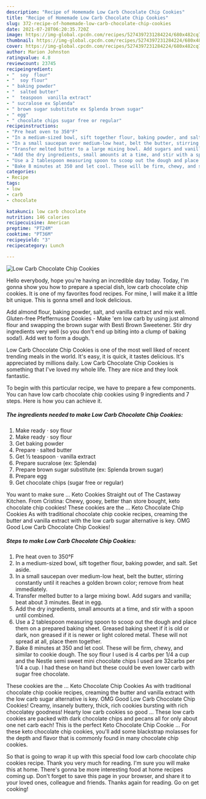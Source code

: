 ```yaml
---
description: "Recipe of Homemade Low Carb Chocolate Chip Cookies"
title: "Recipe of Homemade Low Carb Chocolate Chip Cookies"
slug: 372-recipe-of-homemade-low-carb-chocolate-chip-cookies
date: 2021-07-28T06:20:35.720Z
image: https://img-global.cpcdn.com/recipes/5274397231284224/680x482cq70/low-carb-chocolate-chip-cookies-recipe-main-photo.jpg
thumbnail: https://img-global.cpcdn.com/recipes/5274397231284224/680x482cq70/low-carb-chocolate-chip-cookies-recipe-main-photo.jpg
cover: https://img-global.cpcdn.com/recipes/5274397231284224/680x482cq70/low-carb-chocolate-chip-cookies-recipe-main-photo.jpg
author: Marion Johnston
ratingvalue: 4.8
reviewcount: 23745
recipeingredient:
- "  soy  flour"
- "  soy flour"
- " baking powder"
- "  salted butter"
- "  teaspoon  vanilla extract"
- " sucralose ex Splenda"
- " brown sugar substitute ex Splenda brown sugar"
- " egg"
- " chocolate chips sugar free or regular"
recipeinstructions:
- "Pre heat oven to 350°F"
- "In a medium-sized bowl, sift together flour, baking powder, and salt. Set aside."
- "In a small saucepan over medium-low heat, belt the butter, stirring constantly until it reaches a golden brown color; remove from heat immediately."
- "Transfer melted butter to a large mixing bowl. Add sugars and vanilla; beat about 3 minutes. Beat in egg."
- "Add the dry ingredients, small amounts at a time, and stir with a spoon until combined."
- "Use a 2 tablespoon measuring spoon to scoop out the dough and place them on a prepared baking sheet. Greased baking sheet if it is old or dark, non greased if it is newer or light colored metal. These will not spread at all, place them together."
- "Bake 8 minutes at 350 and let cool. These will be firm, chewy, and similar to cookie dough. The soy flour I used is 4 carbs per 1/4 a cup and the Nestle semi sweet mini chocolate chips I used are 32carbs per 1/4 a cup. I had these on hand but these could be even lower carb with sugar free chocolate."
categories:
- Recipe
tags:
- low
- carb
- chocolate

katakunci: low carb chocolate 
nutrition: 146 calories
recipecuisine: American
preptime: "PT24M"
cooktime: "PT36M"
recipeyield: "3"
recipecategory: Lunch

---
```



![Low Carb Chocolate Chip Cookies](https://img-global.cpcdn.com/recipes/5274397231284224/680x482cq70/low-carb-chocolate-chip-cookies-recipe-main-photo.jpg)

Hello everybody, hope you're having an incredible day today. Today, I'm gonna show you how to prepare a special dish, low carb chocolate chip cookies. It is one of my favorites food recipes. For mine, I will make it a little bit unique. This is gonna smell and look delicious.

Add almond flour, baking powder, salt, and vanilla extract and mix well. Gluten-free Pfeffernusse Cookies - Make &#39;em low carb by using just almond flour and swapping the brown sugar with Besti Brown Sweetener. Stir dry ingredients very well (so you don&#39;t end up biting into a clump of baking soda!). Add wet to form a dough.

Low Carb Chocolate Chip Cookies is one of the most well liked of recent trending meals in the world. It's easy, it is quick, it tastes delicious. It's appreciated by millions daily. Low Carb Chocolate Chip Cookies is something that I've loved my whole life. They are nice and they look fantastic.


To begin with this particular recipe, we have to prepare a few components. You can have low carb chocolate chip cookies using 9 ingredients and 7 steps. Here is how you can achieve it.

<!--inarticleads1-->

##### The ingredients needed to make Low Carb Chocolate Chip Cookies:

1. Make ready  · soy  flour
1. Make ready  · soy flour
1. Get  baking powder
1. Prepare  · salted butter
1. Get  ½ teaspoon · vanilla extract
1. Prepare  sucralose (ex: Splenda)
1. Prepare  brown sugar substitute (ex: Splenda brown sugar)
1. Prepare  egg
1. Get  chocolate chips (sugar free or regular)


You want to make sure … Keto Cookies Straight out of The Castaway Kitchen. From Cristina: Chewy, gooey, better than store bought, keto chocolate chip cookies! These cookies are the … Keto Chocolate Chip Cookies As with traditional chocolate chip cookie recipes, creaming the butter and vanilla extract with the low carb sugar alternative is key. OMG Good Low Carb Chocolate Chip Cookies! 

<!--inarticleads2-->

##### Steps to make Low Carb Chocolate Chip Cookies:

1. Pre heat oven to 350°F
1. In a medium-sized bowl, sift together flour, baking powder, and salt. Set aside.
1. In a small saucepan over medium-low heat, belt the butter, stirring constantly until it reaches a golden brown color; remove from heat immediately.
1. Transfer melted butter to a large mixing bowl. Add sugars and vanilla; beat about 3 minutes. Beat in egg.
1. Add the dry ingredients, small amounts at a time, and stir with a spoon until combined.
1. Use a 2 tablespoon measuring spoon to scoop out the dough and place them on a prepared baking sheet. Greased baking sheet if it is old or dark, non greased if it is newer or light colored metal. These will not spread at all, place them together.
1. Bake 8 minutes at 350 and let cool. These will be firm, chewy, and similar to cookie dough. The soy flour I used is 4 carbs per 1/4 a cup and the Nestle semi sweet mini chocolate chips I used are 32carbs per 1/4 a cup. I had these on hand but these could be even lower carb with sugar free chocolate.


These cookies are the … Keto Chocolate Chip Cookies As with traditional chocolate chip cookie recipes, creaming the butter and vanilla extract with the low carb sugar alternative is key. OMG Good Low Carb Chocolate Chip Cookies! Creamy, insanely buttery, thick, rich cookies bursting with rich chocolatey goodness! Hearty low carb cookies so good … These low carb cookies are packed with dark chocolate chips and pecans all for only about one net carb each! This is the perfect Keto Chocolate Chip Cookie … For these keto chocolate chip cookies, you&#39;ll add some blackstrap molasses for the depth and flavor that is commonly found in many chocolate chip cookies. 

So that is going to wrap it up with this special food low carb chocolate chip cookies recipe. Thank you very much for reading. I'm sure you will make this at home. There's gonna be more interesting food at home recipes coming up. Don't forget to save this page in your browser, and share it to your loved ones, colleague and friends. Thanks again for reading. Go on get cooking!

